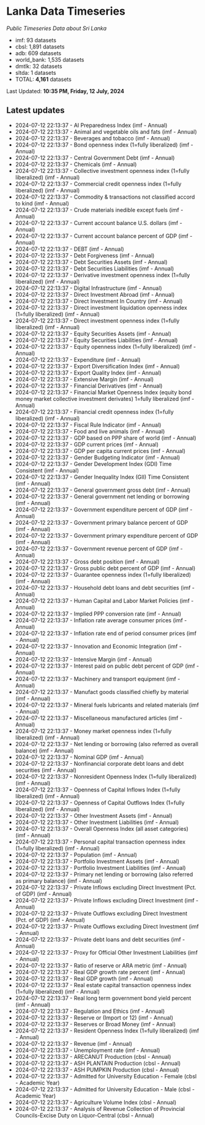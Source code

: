# Lanka Data Timeseries
*Public Timeseries Data about Sri Lanka*

* imf: 93 datasets
* cbsl: 1,891 datasets
* adb: 609 datasets
* world_bank: 1,535 datasets
* dmtlk: 32 datasets
* sltda: 1 datasets
* TOTAL: **4,161** datasets

Last Updated: **10:35 PM, Friday, 12 July, 2024**

## Latest updates

* 2024-07-12 22:13:37 - AI Preparedness Index (imf - Annual)
* 2024-07-12 22:13:37 - Animal and vegetable oils and fats (imf - Annual)
* 2024-07-12 22:13:37 - Beverages and tobacco (imf - Annual)
* 2024-07-12 22:13:37 - Bond openness index (1=fully liberalized) (imf - Annual)
* 2024-07-12 22:13:37 - Central Government Debt (imf - Annual)
* 2024-07-12 22:13:37 - Chemicals (imf - Annual)
* 2024-07-12 22:13:37 - Collective investment openness index (1=fully liberalized) (imf - Annual)
* 2024-07-12 22:13:37 - Commercial credit openness index (1=fully liberalized) (imf - Annual)
* 2024-07-12 22:13:37 - Commodity & transactions not classified accord to kind (imf - Annual)
* 2024-07-12 22:13:37 - Crude materials inedible except fuels (imf - Annual)
* 2024-07-12 22:13:37 - Current account balance U.S. dollars (imf - Annual)
* 2024-07-12 22:13:37 - Current account balance percent of GDP (imf - Annual)
* 2024-07-12 22:13:37 - DEBT (imf - Annual)
* 2024-07-12 22:13:37 - Debt Forgiveness (imf - Annual)
* 2024-07-12 22:13:37 - Debt Securities Assets (imf - Annual)
* 2024-07-12 22:13:37 - Debt Securities Liabilities (imf - Annual)
* 2024-07-12 22:13:37 - Derivative investment openness index (1=fully liberalized) (imf - Annual)
* 2024-07-12 22:13:37 - Digital Infrastructure (imf - Annual)
* 2024-07-12 22:13:37 - Direct Investment Abroad (imf - Annual)
* 2024-07-12 22:13:37 - Direct Investment In Country (imf - Annual)
* 2024-07-12 22:13:37 - Direct investment liquidation openness index (1=fully liberalized) (imf - Annual)
* 2024-07-12 22:13:37 - Direct investment openness index (1=fully liberalized) (imf - Annual)
* 2024-07-12 22:13:37 - Equity Securities Assets (imf - Annual)
* 2024-07-12 22:13:37 - Equity Securities Liabilities (imf - Annual)
* 2024-07-12 22:13:37 - Equity openness index (1=fully liberalized) (imf - Annual)
* 2024-07-12 22:13:37 - Expenditure (imf - Annual)
* 2024-07-12 22:13:37 - Export Diversification Index (imf - Annual)
* 2024-07-12 22:13:37 - Export Quality Index (imf - Annual)
* 2024-07-12 22:13:37 - Extensive Margin (imf - Annual)
* 2024-07-12 22:13:37 - Financial Derivatives (imf - Annual)
* 2024-07-12 22:13:37 - Financial Market Openness Index (equity bond money market collective investment derivates) 1=fully liberalized (imf - Annual)
* 2024-07-12 22:13:37 - Financial credit openness index (1=fully liberalized) (imf - Annual)
* 2024-07-12 22:13:37 - Fiscal Rule Indicator (imf - Annual)
* 2024-07-12 22:13:37 - Food and live animals (imf - Annual)
* 2024-07-12 22:13:37 - GDP based on PPP share of world (imf - Annual)
* 2024-07-12 22:13:37 - GDP current prices (imf - Annual)
* 2024-07-12 22:13:37 - GDP per capita current prices (imf - Annual)
* 2024-07-12 22:13:37 - Gender Budgeting Indicator (imf - Annual)
* 2024-07-12 22:13:37 - Gender Development Index (GDI) Time Consistent (imf - Annual)
* 2024-07-12 22:13:37 - Gender Inequality Index (GII) Time Consistent (imf - Annual)
* 2024-07-12 22:13:37 - General government gross debt (imf - Annual)
* 2024-07-12 22:13:37 - General government net lending or borrowing (imf - Annual)
* 2024-07-12 22:13:37 - Government expenditure percent of GDP (imf - Annual)
* 2024-07-12 22:13:37 - Government primary balance percent of GDP (imf - Annual)
* 2024-07-12 22:13:37 - Government primary expenditure percent of GDP (imf - Annual)
* 2024-07-12 22:13:37 - Government revenue percent of GDP (imf - Annual)
* 2024-07-12 22:13:37 - Gross debt position (imf - Annual)
* 2024-07-12 22:13:37 - Gross public debt percent of GDP (imf - Annual)
* 2024-07-12 22:13:37 - Guarantee openness index (1=fully liberalized) (imf - Annual)
* 2024-07-12 22:13:37 - Household debt loans and debt securities (imf - Annual)
* 2024-07-12 22:13:37 - Human Capital and Labor Market Policies (imf - Annual)
* 2024-07-12 22:13:37 - Implied PPP conversion rate (imf - Annual)
* 2024-07-12 22:13:37 - Inflation rate average consumer prices (imf - Annual)
* 2024-07-12 22:13:37 - Inflation rate end of period consumer prices (imf - Annual)
* 2024-07-12 22:13:37 - Innovation and Economic Integration (imf - Annual)
* 2024-07-12 22:13:37 - Intensive Margin (imf - Annual)
* 2024-07-12 22:13:37 - Interest paid on public debt percent of GDP (imf - Annual)
* 2024-07-12 22:13:37 - Machinery and transport equipment (imf - Annual)
* 2024-07-12 22:13:37 - Manufact goods classified chiefly by material (imf - Annual)
* 2024-07-12 22:13:37 - Mineral fuels lubricants and related materials (imf - Annual)
* 2024-07-12 22:13:37 - Miscellaneous manufactured articles (imf - Annual)
* 2024-07-12 22:13:37 - Money market openness index (1=fully liberalized) (imf - Annual)
* 2024-07-12 22:13:37 - Net lending or borrowing (also referred as overall balance) (imf - Annual)
* 2024-07-12 22:13:37 - Nominal GDP (imf - Annual)
* 2024-07-12 22:13:37 - Nonfinancial corporate debt loans and debt securities (imf - Annual)
* 2024-07-12 22:13:37 - Nonresident Openness Index (1=fully liberalized) (imf - Annual)
* 2024-07-12 22:13:37 - Openness of Capital Inflows Index (1=fully liberalized) (imf - Annual)
* 2024-07-12 22:13:37 - Openness of Capital Outflows Index (1=fully liberalized) (imf - Annual)
* 2024-07-12 22:13:37 - Other Investment Assets (imf - Annual)
* 2024-07-12 22:13:37 - Other Investment Liabilities (imf - Annual)
* 2024-07-12 22:13:37 - Overall Openness Index (all asset categories) (imf - Annual)
* 2024-07-12 22:13:37 - Personal capital transaction openness index (1=fully liberalized) (imf - Annual)
* 2024-07-12 22:13:37 - Population (imf - Annual)
* 2024-07-12 22:13:37 - Portfolio Investment Assets (imf - Annual)
* 2024-07-12 22:13:37 - Portfolio Investment Liabilities (imf - Annual)
* 2024-07-12 22:13:37 - Primary net lending or borrowing (also referred as primary balance) (imf - Annual)
* 2024-07-12 22:13:37 - Private Inflows excluding Direct Investment (Pct. of GDP) (imf - Annual)
* 2024-07-12 22:13:37 - Private Inflows excluding Direct Investment (imf - Annual)
* 2024-07-12 22:13:37 - Private Outflows excluding Direct Investment (Pct. of GDP) (imf - Annual)
* 2024-07-12 22:13:37 - Private Outflows excluding Direct Investment (imf - Annual)
* 2024-07-12 22:13:37 - Private debt loans and debt securities (imf - Annual)
* 2024-07-12 22:13:37 - Proxy for Official Other Investment Liabilities (imf - Annual)
* 2024-07-12 22:13:37 - Ratio of reserve or ARA metric (imf - Annual)
* 2024-07-12 22:13:37 - Real GDP growth rate percent (imf - Annual)
* 2024-07-12 22:13:37 - Real GDP growth (imf - Annual)
* 2024-07-12 22:13:37 - Real estate capital transaction openness index (1=fully liberalized) (imf - Annual)
* 2024-07-12 22:13:37 - Real long term government bond yield percent (imf - Annual)
* 2024-07-12 22:13:37 - Regulation and Ethics (imf - Annual)
* 2024-07-12 22:13:37 - Reserve or (Import or 12) (imf - Annual)
* 2024-07-12 22:13:37 - Reserves or Broad Money (imf - Annual)
* 2024-07-12 22:13:37 - Resident Openness Index (1=fully liberalized) (imf - Annual)
* 2024-07-12 22:13:37 - Revenue (imf - Annual)
* 2024-07-12 22:13:37 - Unemployment rate (imf - Annual)
* 2024-07-12 22:13:37 - ARECANUT Production (cbsl - Annual)
* 2024-07-12 22:13:37 - ASH PLANTAIN Production (cbsl - Annual)
* 2024-07-12 22:13:37 - ASH PUMPKIN Production (cbsl - Annual)
* 2024-07-12 22:13:37 - Admitted for University Education - Female (cbsl - Academic Year)
* 2024-07-12 22:13:37 - Admitted for University Education - Male (cbsl - Academic Year)
* 2024-07-12 22:13:37 - Agriculture Volume Index (cbsl - Annual)
* 2024-07-12 22:13:37 - Analysis of Revenue Collection of Provincial Councils-Excise Duty on Liquor-Central (cbsl - Annual)